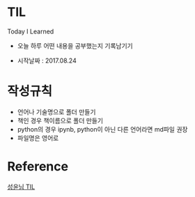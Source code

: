 # TIL
Today I Learned

* 오늘 하루 어떤 내용을 공부했는지 기록남기기

* 시작날짜 : 2017.08.24

# 작성규칙
* 언어나 기술명으로 폴더 만들기
* 책인 경우 책이름으로 폴더 만들기
* python의 경우 ipynb, python이 아닌 다른 언어라면 md파일 권장
* 파일명은 영어로

# Reference
<a href="https://github.com/zzsza/TIL">성윤님 TIL</a>
